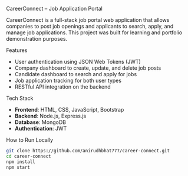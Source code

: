 CareerConnect – Job Application Portal

CareerConnect is a full-stack job portal web application that allows companies to post job openings and applicants to search, apply, and manage job applications. This project was built for learning and portfolio demonstration purposes.

Features

- User authentication using JSON Web Tokens (JWT)
- Company dashboard to create, update, and delete job posts
- Candidate dashboard to search and apply for jobs
- Job application tracking for both user types
- RESTful API integration on the backend

Tech Stack

- **Frontend**: HTML, CSS, JavaScript, Bootstrap
- **Backend**: Node.js, Express.js
- **Database**: MongoDB
- **Authentication**: JWT

How to Run Locally

```bash
git clone https://github.com/anirudhbhat777/career-connect.git
cd career-connect
npm install
npm start
